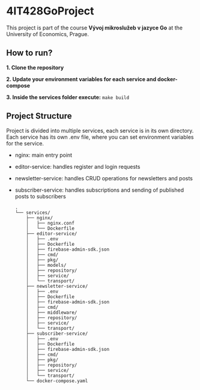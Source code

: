 # 4IT428GoProject

This project is part of the course **Vývoj mikroslužeb v jazyce Go** at the University of Economics, Prague.

## How to run?

**1. Clone the repository**

**2. Update your environment variables for each service and docker-compose**

**3. Inside the services folder execute:**
    ```
    make build
    ```


## Project Structure
Project is divided into multiple services, each service is in its own directory. Each service has its own .env file, where you can set environment variables for the service.

- nginx: main entry point
- editor-service: handles register and login requests
- newsletter-service: handles CRUD operations for newsletters and posts
- subscriber-service: handles subscriptions and sending of published posts to subscribers

    ```
    .
    └── services/
        ├── nginx/
        │   ├── nginx.conf
        │   └── Dockerfile
        ├── editor-service/
        │   ├── .env
        │   ├── Dockerfile
        │   ├── firebase-admin-sdk.json
        │   ├── cmd/
        │   ├── pkg/
        │   ├── models/
        │   ├── repository/
        │   ├── service/
        │   └── transport/
        ├── newsletter-service/
        │   ├── .env
        │   ├── Dockerfile
        │   ├── firebase-admin-sdk.json
        │   ├── cmd/
        │   ├── middleware/
        │   ├── repository/
        │   ├── service/
        │   └── transport/
        ├── subscriber-service/
        │   ├── .env
        │   ├── Dockerfile
        │   ├── firebase-admin-sdk.json
        │   ├── cmd/
        │   ├── pkg/
        │   ├── repository/
        │   ├── service/
        │   └── transport/
        └── docker-compose.yaml
    ```